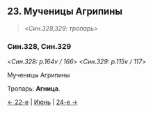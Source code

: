 
## 23. Мученицы Агрипины

> <*Син.328,329: тропарь*>

### Син.328, Син.329

<*Син.328: p.164v / 166*>
<*Син.329: p.115v / 117*>

Мученицы Агрипины

Тропарь: **Агница**.

[← 22-е](06_22_SAB.ru.md) | [Июнь](README.md#23-й) | [24-е →](06_24_SAB.ru.md)

